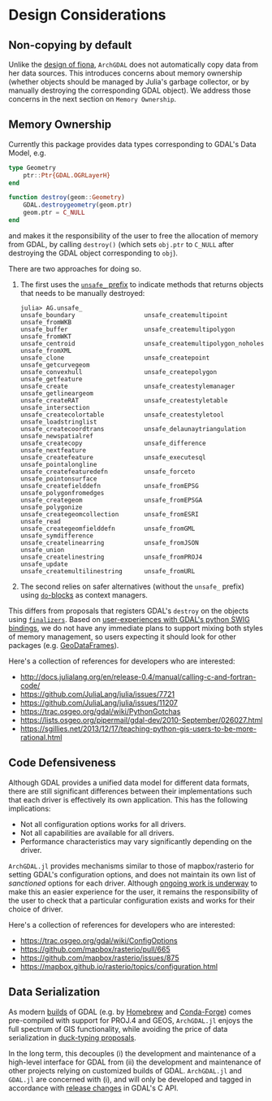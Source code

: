 # Design Considerations

## Non-copying by default

Unlike the [design of fiona](http://toblerity.org/fiona/manual.html#introduction), `ArchGDAL` does not automatically copy data from her data sources. This introduces concerns about memory ownership (whether objects should be managed by Julia's garbage collector, or by manually destroying the corresponding GDAL object). We address those concerns in the next section on `Memory Ownership`.

## Memory Ownership

Currently this package provides data types corresponding to GDAL's Data Model, e.g.
```julia
type Geometry
    ptr::Ptr{GDAL.OGRLayerH}
end

function destroy(geom::Geometry)
    GDAL.destroygeometry(geom.ptr)
    geom.ptr = C_NULL
end
```
and makes it the responsibility of the user to free the allocation of memory from GDAL, by calling `destroy()` (which sets `obj.ptr` to `C_NULL` after destroying the GDAL object corresponding to `obj`).

There are two approaches for doing so.

1. The first uses the [`unsafe_` prefix](http://docs.julialang.org/en/release-0.4/manual/style-guide/#don-t-expose-unsafe-operations-at-the-interface-level) to indicate methods that returns objects that needs to be manually destroyed:

    ```
    julia> AG.unsafe_
    unsafe_boundary                   unsafe_createmultipoint            unsafe_fromWKB
    unsafe_buffer                     unsafe_createmultipolygon          unsafe_fromWKT
    unsafe_centroid                   unsafe_createmultipolygon_noholes  unsafe_fromXML
    unsafe_clone                      unsafe_createpoint                 unsafe_getcurvegeom
    unsafe_convexhull                 unsafe_createpolygon               unsafe_getfeature
    unsafe_create                     unsafe_createstylemanager          unsafe_getlineargeom
    unsafe_createRAT                  unsafe_createstyletable            unsafe_intersection
    unsafe_createcolortable           unsafe_createstyletool             unsafe_loadstringlist
    unsafe_createcoordtrans           unsafe_delaunaytriangulation       unsafe_newspatialref
    unsafe_createcopy                 unsafe_difference                  unsafe_nextfeature
    unsafe_createfeature              unsafe_executesql                  unsafe_pointalongline
    unsafe_createfeaturedefn          unsafe_forceto                     unsafe_pointonsurface
    unsafe_createfielddefn            unsafe_fromEPSG                    unsafe_polygonfromedges
    unsafe_creategeom                 unsafe_fromEPSGA                   unsafe_polygonize
    unsafe_creategeomcollection       unsafe_fromESRI                    unsafe_read
    unsafe_creategeomfielddefn        unsafe_fromGML                     unsafe_symdifference
    unsafe_createlinearring           unsafe_fromJSON                    unsafe_union
    unsafe_createlinestring           unsafe_fromPROJ4                   unsafe_update
    unsafe_createmultilinestring      unsafe_fromURL
    ```
2. The second relies on safer alternatives (without the `unsafe_` prefix) using [`do`-blocks](http://docs.julialang.org/en/release-0.4/manual/functions/#do-block-syntax-for-function-arguments) as context managers.

This differs from proposals that registers GDAL's `destroy` on the objects using [`finalizers`](http://docs.julialang.org/en/release-0.4/stdlib/base/#Base.finalizer). Based on [user-experiences with GDAL's python SWIG bindings](https://trac.osgeo.org/gdal/wiki/PythonGotchas#CertainobjectscontainaDestroymethodbutyoushouldneveruseit), we do not have any immediate plans to support mixing both styles of memory management, so users expecting it should look for other packages (e.g. [GeoDataFrames](https://github.com/yeesian/GeoDataFrames.jl)).

Here's a collection of references for developers who are interested:

- http://docs.julialang.org/en/release-0.4/manual/calling-c-and-fortran-code/
- https://github.com/JuliaLang/julia/issues/7721
- https://github.com/JuliaLang/julia/issues/11207
- https://trac.osgeo.org/gdal/wiki/PythonGotchas
- https://lists.osgeo.org/pipermail/gdal-dev/2010-September/026027.html
- https://sgillies.net/2013/12/17/teaching-python-gis-users-to-be-more-rational.html

## Code Defensiveness
Although GDAL provides a unified data model for different data formats, there are still significant differences between their implementations such that each driver is effectively its own application. This has the following implications:

- Not all configuration options works for all drivers.
- Not all capabilities are available for all drivers.
- Performance characteristics may vary significantly depending on the driver.

`ArchGDAL.jl` provides mechanisms similar to those of mapbox/rasterio for setting GDAL's configuration options, and does not maintain its own list of *sanctioned* options for each driver. Although [ongoing work is underway](https://github.com/yeesian/GDALUtils.jl/issues/1) to make this an easier experience for the user, it remains the responsibility of the user to check that a particular configuration exists and works for their choice of driver.

Here's a collection of references for developers who are interested:
- https://trac.osgeo.org/gdal/wiki/ConfigOptions
- https://github.com/mapbox/rasterio/pull/665
- https://github.com/mapbox/rasterio/issues/875
- https://mapbox.github.io/rasterio/topics/configuration.html

## Data Serialization

As modern [builds](https://trac.osgeo.org/gdal/wiki/BuildHints) of GDAL (e.g. by [Homebrew](https://github.com/OSGeo/homebrew-osgeo4mac) and [Conda-Forge](https://github.com/conda-forge/gdal-feedstock)) comes pre-compiled with support for PROJ.4 and GEOS, `ArchGDAL.jl` enjoys the full spectrum of GIS functionality, while avoiding the price of data serialization in [duck-typing proposals](https://gist.github.com/sgillies/2217756).

In the long term, this decouples (i) the development and maintenance of a high-level interface for GDAL from (ii) the development and maintenance of other projects relying on customized builds of GDAL. `ArchGDAL.jl` and `GDAL.jl` are concerned with (i), and will only be developed and tagged in accordance with [release changes](https://trac.osgeo.org/gdal/wiki/NewsAndStatus) in GDAL's C API.
